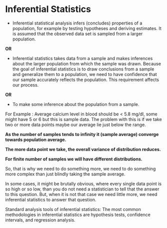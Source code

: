 # Inferential Statistics

- Inferential statistical analysis infers (concludes) properties of a population, for example by testing hypotheses and deriving estimates. It is assumed that the observed data set is sampled from a larger population.

**OR**

- Inferential statistics takes data from a sample and makes inferences about the larger population from which the sample was drawn. Because the goal of inferential statistics is to draw conclusions from a sample and generalize them to a population, we need to have confidence that our sample accurately reflects the population. This requirement affects our process.

**OR**

- To make some inference about the population from a sample.

For Example : Average calcium level in blood should be < 5.8 mg/dl, some might have 5 or 6 but this is sample data.
The problem with this is if we take two or more data points maybe our average lie just below the range.

**As the number of samples tends to infinity it (sample average) converge towards population average.**

**The more data point we take, the overall variance of distribution reduces.**

**For finite number of samples we will have different distributions.**

So, that is why we need to do something more, we need to do something more complex than just blindly taking the sample average.

In some cases, it might be brutally obvious, where every single data point is so high or so low, than you do not need a statistician to tell that the answer to this question. But, when it is not that case we need little more, we need inferential statistics to answer that question.

Standard analysis tools of inferential statistics:
The most common methodologies in inferential statistics are hypothesis tests, confidence intervals, and regression analysis.
